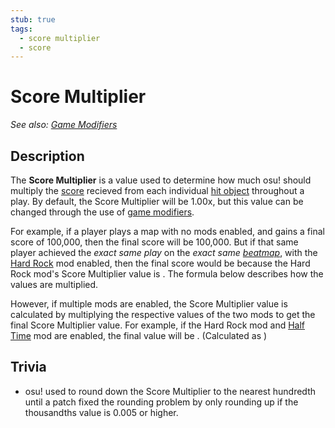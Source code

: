 ```yaml
---
stub: true
tags:
  - score multiplier
  - score
---
```


# Score Multiplier

*See also: [Game Modifiers](/wiki/Game_Modifiers)*

## Description

The **Score Multiplier** is a value used to determine how much osu! should multiply the [score](/wiki/Score) recieved from each individual [hit object](/wiki/Hit_object) throughout a play. By default, the Score Multiplier will be 1.00x, but this value can be changed through the use of [game modifiers](/wiki/Game_Modifiers).

For example, if a player plays a map with no mods enabled, and gains a final score of 100,000, then the final score will be 100,000. But if that same player achieved the *exact same play* on the *exact same [beatmap](/wiki/Beatmaps)*, with the [Hard Rock](/wiki/Game_Modifiers/Hard_Rock) mod enabled, then the final score would be <!--PLACEHOLDER--> because the Hard Rock mod's Score Multiplier value is <!--PLACEHOLDER-->. The formula below describes how the values are multiplied.

<!-- image of said formula -->

However, if multiple mods are enabled, the Score Multiplier value is calculated by multiplying the respective values of the two mods to get the final Score Multiplier value. For example, if the Hard Rock mod and [Half Time](/wiki/Game_Modifiers/Half_Time) mod are enabled, the final value will be <!--PLACEHOLDER-->. (Calculated as <!--PLACEHOLDER-->)

<!-- unfinished stub; placeholder text -->

## Trivia

- osu! used to round down the Score Multiplier to the nearest hundredth until a patch<!-- in (year)--> fixed the rounding problem by only rounding up if the thousandths value is 0.005 or higher.
